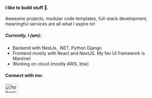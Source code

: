 <h4 align="left">I like to build stuff 🚀.</h4> 

<p>
  Awesome projects, modular code templates, full-stack development, meaningful services are all what I aspire to!
</p>

<h5>Currently, I (am):</h5>
<ul>
  <li>Backend with NestJs, .NET, Python Django</li>
  <li>Frontend mostly with React and NextJS. My fav UI framework is Mantine!</li>
  <li>Working on cloud (mostly AWS, btw)</li>
</ul>

<h4 align="left">Connect with me:</h4>
<p align="left">
<a href="https://linkedin.com/in/hphuocthanh" target="blank"><img align="center" src="https://raw.githubusercontent.com/rahuldkjain/github-profile-readme-generator/master/src/images/icons/Social/linked-in-alt.svg" alt="hphuocthanh" height="30" width="40" /></a>
</p>
